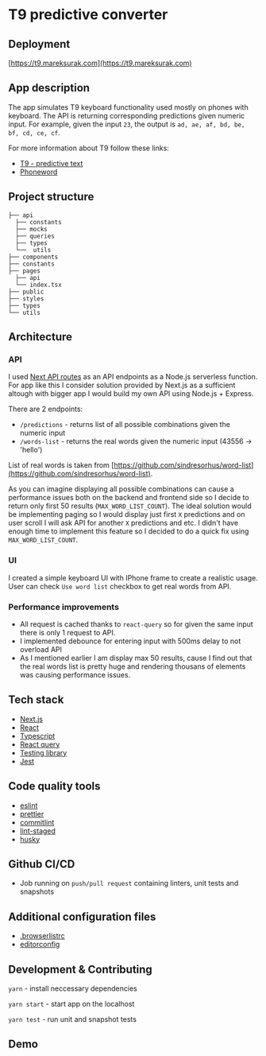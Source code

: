 # T9 predictive converter

## Deployment

[https://t9.mareksurak.com](https://t9.mareksurak.com)

## App description

The app simulates T9 keyboard functionality used mostly on phones with keyboard. The API is returning corresponding predictions given numeric input.
For example, given the input `23`, the output is `ad, ae, af, bd, be, bf, cd, ce, cf`.

For more information about T9 follow these links:

- [T9 - predictive text](<https://en.wikipedia.org/wiki/T9_(predictive_text)>)
- [Phoneword](https://en.wikipedia.org/wiki/Phoneword)

## Project structure

```
├── api
  ├── constants
  ├── mocks
  ├── queries
  ├── types
  └──  utils
├── components
├── constants
├── pages
  ├── api
  └── index.tsx
├── public
├── styles
├── types
└── utils
```

## Architecture

### API

I used [Next API routes](https://nextjs.org/docs/api-routes/introduction) as an API endpoints as a Node.js serverless function. For app like this I consider solution provided by Next.js as a sufficient altough with bigger app I would build my own API using Node.js + Express.

There are 2 endpoints:

- `/predictions` - returns list of all possible combinations given the numeric input
- `/words-list` - returns the real words given the numeric input (43556 -> 'hello')

List of real words is taken from [https://github.com/sindresorhus/word-list](https://github.com/sindresorhus/word-list).

As you can imagine displaying all possible combinations can cause a performance issues both on the backend and frontend side so I decide to return only first 50 results (`MAX_WORD_LIST_COUNT`).
The ideal solution would be implementing paging so I would display just first `X` predictions and on user scroll I will ask API for another `X` predictions and etc. I didn't have enough time to implement this feature so I decided to do a quick fix using `MAX_WORD_LIST_COUNT`.

### UI

I created a simple keyboard UI with IPhone frame to create a realistic usage.
User can check `Use word list` checkbox to get real words from API.

### Performance improvements

- All request is cached thanks to `react-query` so for given the same input there is only 1 request to API.
- I implemented debounce for entering input with 500ms delay to not overload API
- As I mentioned earlier I am display max 50 results, cause I find out that the real words list is pretty huge and rendering thousans of elements was causing performance issues.

## Tech stack

- [Next.js](https://nextjs.org/)
- [React](https://reactjs.org/)
- [Typescript](https://www.typescriptlang.org/)
- [React query](https://tanstack.com/query/v4/?from=reactQueryV3&original=https://react-query-v3.tanstack.com/)
- [Testing library](https://testing-library.com/)
- [Jest](https://jestjs.io/)

## Code quality tools

- [eslint](https://eslint.org/)
- [prettier](https://prettier.io/)
- [commitlint](https://commitlint.js.org/#/)
- [lint-staged](https://github.com/okonet/lint-staged)
- [husky](https://typicode.github.io/husky/#/)

## Github CI/CD

- Job running on `push/pull request` containing linters, unit tests and snapshots

## Additional configuration files

- [.browserlistrc](https://create-react-app.dev/docs/supported-browsers-features/)
- [editorconfig](https://editorconfig.org/)

## Development & Contributing

`yarn` - install neccessary dependencies

`yarn start` - start app on the localhost

`yarn test` - run unit and snapshot tests

## Demo
